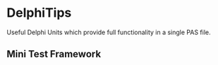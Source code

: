 # DelphiTips
Useful Delphi Units which provide full functionality in a single PAS file.

## Mini Test Framework
